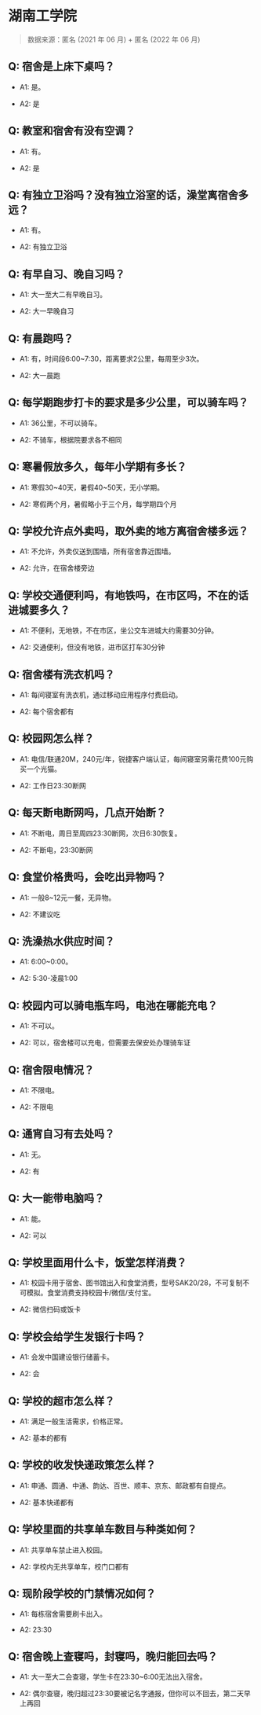 # 湖南工学院

> 数据来源：匿名 (2021 年 06 月) + 匿名 (2022 年 06 月)

## Q: 宿舍是上床下桌吗？

- A1: 是。

- A2: 是

## Q: 教室和宿舍有没有空调？

- A1: 有。

- A2: 是

## Q: 有独立卫浴吗？没有独立浴室的话，澡堂离宿舍多远？

- A1: 有。

- A2: 有独立卫浴

## Q: 有早自习、晚自习吗？

- A1: 大一至大二有早晚自习。

- A2: 大一早晚自习

## Q: 有晨跑吗？

- A1: 有，时间段6:00\~7:30，距离要求2公里，每周至少3次。

- A2: 大一晨跑

## Q: 每学期跑步打卡的要求是多少公里，可以骑车吗？

- A1: 36公里，不可以骑车。

- A2: 不骑车，根据院要求各不相同

## Q: 寒暑假放多久，每年小学期有多长？

- A1: 寒假30\~40天，暑假40\~50天，无小学期。

- A2: 寒假两个月，暑假略小于三个月，每学期四个月

## Q: 学校允许点外卖吗，取外卖的地方离宿舍楼多远？

- A1: 不允许，外卖仅送到围墙，所有宿舍靠近围墙。

- A2: 允许，在宿舍楼旁边

## Q: 学校交通便利吗，有地铁吗，在市区吗，不在的话进城要多久？

- A1: 不便利，无地铁，不在市区，坐公交车进城大约需要30分钟。

- A2: 交通便利，但没有地铁，进市区打车30分钟

## Q: 宿舍楼有洗衣机吗？

- A1: 每间寝室有洗衣机，通过移动应用程序付费启动。

- A2: 每个宿舍都有

## Q: 校园网怎么样？

- A1: 电信/联通20M，240元/年，锐捷客户端认证，每间寝室另需花费100元购买一个光猫。

- A2: 工作日23:30断网

## Q: 每天断电断网吗，几点开始断？

- A1: 不断电，周日至周四23:30断网，次日6:30恢复。

- A2: 不断电，23:30断网

## Q: 食堂价格贵吗，会吃出异物吗？

- A1: 一般8\~12元一餐，无异物。

- A2: 不建议吃

## Q: 洗澡热水供应时间？

- A1: 6:00\~0:00。

- A2: 5:30-凌晨1:00

## Q: 校园内可以骑电瓶车吗，电池在哪能充电？

- A1: 不可以。

- A2: 可以，宿舍楼可以充电，但需要去保安处办理骑车证

## Q: 宿舍限电情况？

- A1: 不限电。

- A2: 不限电

## Q: 通宵自习有去处吗？

- A1: 无。

- A2: 有

## Q: 大一能带电脑吗？

- A1: 能。

- A2: 可以

## Q: 学校里面用什么卡，饭堂怎样消费？

- A1: 校园卡用于宿舍、图书馆出入和食堂消费，型号SAK20/28，不可复制不可模拟。食堂消费支持校园卡/微信/支付宝。

- A2: 微信扫码或饭卡

## Q: 学校会给学生发银行卡吗？

- A1: 会发中国建设银行储蓄卡。

- A2: 会

## Q: 学校的超市怎么样？

- A1: 满足一般生活需求，价格正常。

- A2: 基本的都有

## Q: 学校的收发快递政策怎么样？

- A1: 申通、圆通、中通、韵达、百世、顺丰、京东、邮政都有自提点。

- A2: 基本快递都有

## Q: 学校里面的共享单车数目与种类如何？

- A1: 共享单车禁止进入校园。

- A2: 学校内无共享单车，校门口都有

## Q: 现阶段学校的门禁情况如何？

- A1: 每栋宿舍需要刷卡出入。

- A2: 23:30

## Q: 宿舍晚上查寝吗，封寝吗，晚归能回去吗？

- A1: 大一至大二会查寝，学生卡在23:30\~6:00无法出入宿舍。

- A2: 偶尔查寝，晚归超过23:30要被记名字通报，但你可以不回去，第二天早上再回


